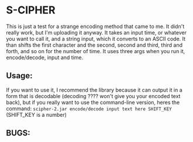 # S-CIPHER

This is just a test for a strange encoding method that came to me. It didn't really work, but I'm uploading it anyway. It takes an input time, or whatever you want to call it, and a string input, which it converts to an ASCII code. It than shifts the first character and the second, second and third, third and forth, and so on for the number of time. It uses three args when you run it, encode/decode, input and time.

## Usage:
If you want to use it, I recommend the library because it can output it in a form that is decodable (decoding ???? won't give you your encoded text back), but if you really want to use the command-line version, heres the command: `scipher-2.jar encode/decode input text here SHIFT_KEY` (SHIFT_KEY is a number)

## BUGS:
